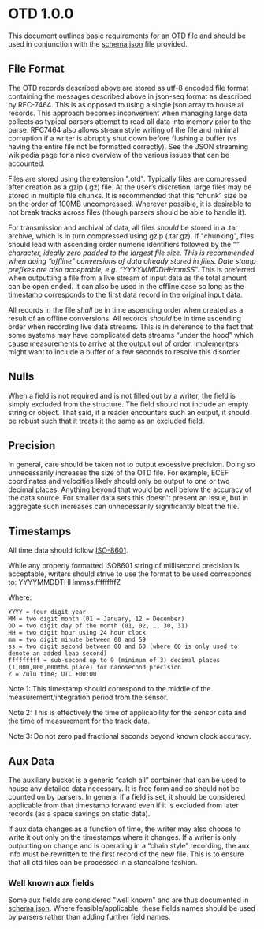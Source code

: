 # OTD 1.0.0
This document outlines basic requirements for an OTD file and should be used in conjunction with the [schema.json](./schema.json) file provided.


## File Format
The OTD records described above are stored as utf-8 encoded file format containing the messages described above in json-seq format as described by RFC-7464.  This is as opposed to using a single json array to house all records.  This approach becomes inconvenient when managing large data collects as typical parsers attempt to read all data into memory prior to the parse.  RFC7464 also allows stream style writing of the file and minimal corruption if a writer is abruptly shut down before flushing a buffer (vs having the entire file not be formatted correctly).  See the JSON streaming wikipedia page for a nice overview of the various issues that can be accounted.

Files are stored using the extension ".otd".  Typically files are compressed after creation as a gzip (.gz) file.  At the user’s discretion, large files may be stored in multiple file chunks.  It is recommended that this “chunk” size be on the order of 100MB uncompressed.  Wherever possible, it is desirable to not break tracks across files (though parsers should be able to handle it).  

For transmission and archival of data, all files *should* be stored in a .tar archive, which is in turn compressed using gzip (.tar.gz).  If "chunking", files should lead with ascending order numeric identifiers followed by the “_” character, ideally zero padded to the largest file size.  This is recommended when doing “offline” conversions of data already stored in files.  Date stamp prefixes are also acceptable, e.g. “YYYYMMDDHHmmSS_”.  This is preferred when outputting a file from a live stream of input data as the total amount can be open ended.  It can also be used in the offline case so long as the timestamp corresponds to the first data record in the original input data.

All records in the file *shall* be in time ascending order when created as a result of an offline conversions.  All records *should* be in time ascending order when recording live data streams.  This is in deference to the fact that some systems may have complicated data streams “under the hood” which cause measurements to arrive at the output out of order.  Implementers might want to include a buffer of a few seconds to resolve this disorder.

## Nulls
When a field is not required and is not filled out by a writer, the field is simply excluded from the structure.  The field should not include an empty string or object.  That said, if a reader encounters such an output, it should be robust such that it treats it the same as an excluded field.

## Precision
In general, care should be taken not to output excessive precision.  Doing so unnecessarily increases the size of the OTD file.  For example, ECEF coordinates and velocities likely should only be output to one or two decimal places.  Anything beyond that would be well below the accuracy of the data source.  For smaller data sets this doesn't present an issue, but in aggregate such increases can unnecessarily significantly bloat the file.

## Timestamps
All time data should follow [ISO-8601](https://en.wikipedia.org/wiki/ISO_8601).

While any properly formatted ISO8601 string of millisecond precision is acceptable, writers should strive to use the format to be used corresponds to:
YYYYMMDDTHHmmss.fffffffffZ

Where:

```
YYYY = four digit year
MM = two digit month (01 = January, 12 = December)
DD = two digit day of the month (01, 02, …, 30, 31)
HH = two digit hour using 24 hour clock
mm = two digit minute between 00 and 59
ss = two digit second between 00 and 60 (where 60 is only used to denote an added leap second)
fffffffff = sub-second up to 9 (minimum of 3) decimal places (1,000,000,000ths place) for nanosecond precision
Z = Zulu time; UTC +00:00
```

Note 1: This timestamp should correspond to the middle of the measurement/integration period from the sensor.

Note 2: This is effectively the time of applicability for the sensor data and the time of measurement for the track data.

Note 3: Do not zero pad fractional seconds beyond known clock accuracy.

## Aux Data
The auxiliary bucket is a generic “catch all” container that can be used to house any detailed data necessary. It is free form and so should not be counted on by parsers.  In general if a field is set, it should be considered applicable from that timestamp forward even if it is excluded from later records (as a space savings on static data).

If aux data changes as a function of time, the writer may also choose to write it out only on the timestamps where it changes.  If a writer is only outputting on change and is operating in a “chain style” recording, the aux info must be rewritten to the first record of the new file.  This is to ensure that all otd files can be processed in a standalone fashion.

### Well known aux fields
Some aux fields are considered "well known" and are thus documented in [schema.json](./schema.json).  Where feasible/applicable, these fields names should be used by parsers rather than adding further field names.
